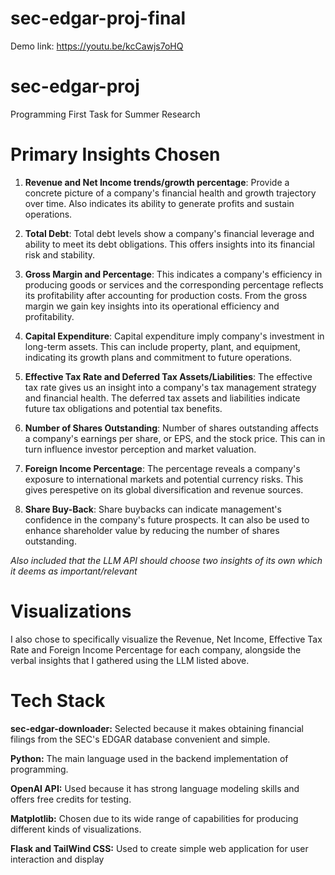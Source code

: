 # sec-edgar-proj-final

Demo link: https://youtu.be/kcCawjs7oHQ
 
# sec-edgar-proj
Programming First Task for Summer Research

# Primary Insights Chosen

1. **Revenue and Net Income trends/growth percentage**: Provide a concrete picture of a company's financial health and growth trajectory over time. Also indicates its ability to generate profits and sustain operations.

2. **Total Debt**: Total debt levels show a company's financial leverage and ability to meet its debt obligations. This offers insights into its financial risk and stability.

3. **Gross Margin and Percentage**: This indicates a company's efficiency in producing goods or services and the corresponding percentage reflects its profitability after accounting for production costs. From the gross margin we gain key insights into its operational efficiency and profitability.

4. **Capital Expenditure**: Capital expenditure imply company's investment in long-term assets. This can include property, plant, and equipment, indicating its growth plans and commitment to future operations.

5. **Effective Tax Rate and Deferred Tax Assets/Liabilities**: The effective tax rate gives us an insight into a company's tax management strategy and financial health. The deferred tax assets and liabilities indicate future tax obligations and potential tax benefits.

6. **Number of Shares Outstanding**: Number of shares outstanding affects a company's earnings per share, or EPS, and the stock price. This can in turn influence investor perception and market valuation.

7. **Foreign Income Percentage**: The percentage reveals a company's exposure to international markets and potential currency risks. This gives perespetive on its global diversification and revenue sources.

8. **Share Buy-Back**: Share buybacks can indicate management's confidence in the company's future prospects. It can also be used to enhance shareholder value by reducing the number of shares outstanding.

*Also included that the LLM API should choose two insights of its own which it deems as important/relevant*

# Visualizations

I also chose to specifically visualize the Revenue, Net Income, Effective Tax Rate and Foreign Income Percentage for each company, alongside the verbal insights that I gathered using the LLM listed above.

# Tech Stack

**sec-edgar-downloader:** Selected because it makes obtaining financial filings from the SEC's EDGAR database convenient and simple.

**Python:** The main language used in the backend implementation of programming.

**OpenAI API:** Used because it has strong language modeling skills and offers free credits for testing.

**Matplotlib:** Chosen due to its wide range of capabilities for producing different kinds of visualizations.

**Flask and TailWind CSS:** Used to create simple web application for user interaction and display
